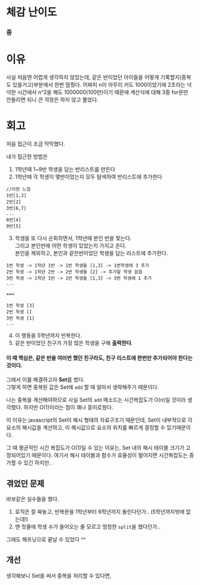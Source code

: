 # 체감 난이도

### 중

# 이유

사실 처음엔 어렵게 생각하지 않았는데,
같은 반이었던 아이들을 어떻게 기록할지(중복도 있을거고)부분에서 한번 멈췄다.
어짜피 n이 아무리 커도 1000이었기에 2초라는 넉넉한 시간에서 n^2을 해도 1000000(100만)이기 때문에
계산식에 대해 3중 for문만 안돌리면 되니 큰 걱정은 하지 않고 풀었다.

# 회고
처음 접근이 조금 막막했다.

내가 접근한 방법은
1. 1학년때 1~9반 학생을 담는 반리스트를 만든다
2. 1학년때 각 학생이 몇반이었는지 모두 탐색하여 반리스트에 추가한다

```
//이런 느낌
1반[1,3]
2반[2]
3반[6,7]
...
8반[4]
9반[5]
```
3. 학생을 또 다시 순회하면서, 1학년때 본인 반을 찾는다.  
그리고 본인반에 어떤 학생이 있었는지 가지고 온다.  
본인을 제외하고, 본인과 같은반이었던 학생을 담는 리스트에 추가한다.
```
1번 학생 -> 1학년 1반 -> 1반 학생들 [1,3] -> 1번학생에 3 추가
2번 학생 -> 1학년 2반 -> 2반 학생들 [2] -> 추가할 학생 없음
3번 학생 -> 1학년 1반 -> 1반 학생들 [1,3] -> 3번 학생에 1 추가
...

===

1번 학생 [3]
2번 학생 []
3번 학생 [1]
...

```
4. 이 행동을 5학년까지 반복한다.
5. 같은 반이었던 친구가 가장 많은 학생을 구해 **출력한다**.

#### 이 때 핵심은, 같은 반을 여러번 했던 친구라도, 친구 리스트에 한번만 추가되어야 한다는 것이다.  

  그래서 이를 해결하고자 **Set**를 썼다.  
  그렇게 하면 중복된 값은 Set에 `add` 할 때 알아서 생략해주기 때문이다.  

  나는 중복을 계산해야하므로 사실 Set의 `add` 메소드는 시간복잡도가 O(n)일 것이라 생각했다. 하지만 O(1)이라는 점이 꽤나 흥미로웠다.

  이 이유는 javascript의 Set이 해시 형태의 자료구조기 때문인데, Set이 내부적으로 각 요소의 해시값을 계산하고, 이 해시값으로 요소의 위치를 빠르게 결정할 수 있기때문이다.

  그 때 평균적인 시간 복잡도가 O(1)일 수 있는 이유는, Set 내의 해시 테이블 크기가 고정되어있기 때문이다. 여기서 해시 테이블과 함수가 효율성이 떨어지면 시간복잡도는 증가할 수 있긴 하지만..


## 겪었던 문제
바보같은 실수들을 했다.
1. 로직은 잘 짜놓고, 반복문을 1학년부터 6학년까지 돌린다던가.. (5학년까지밖에 없는데!)
2. 맨 첫줄에 학생 수가 들어오는 줄 모르고 멍청한 `split`을 했다던가..

그래도 해프닝으로 끝날 수 있었다 ^^

## 개선
생각해보니 Set을 써서 중복을 처리할 수 있다면,

